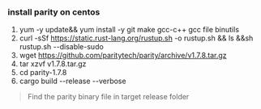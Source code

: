 ### install parity on centos 
1. yum -y update&& yum install -y git make gcc-c++ gcc file binutils
2. curl -sSf https://static.rust-lang.org/rustup.sh -o rustup.sh && ls &&sh rustup.sh --disable-sudo
3. wget https://github.com/paritytech/parity/archive/v1.7.8.tar.gz
4. tar xzvf v1.7.8.tar.gz
5. cd parity-1.7.8
6. cargo build --release --verbose

>Find the parity binary file in target release folder